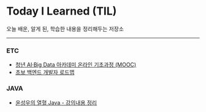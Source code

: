 # Today I Learned (TIL)

오늘 배운, 알게 된, 학습한 내용을 정리해두는 저장소

----------------------------------------------------------------------------------------------------------------------
### ETC
* [청년 AI·Big Data 아카데미 온라인 기초과정 (MOOC)](https://github.com/izzy1202/TIL/blob/main/postech/Computational%20Thinking/ct1.md)
* [초보 백엔드 개발자 로드맵]()

### JAVA
* [윤성우의 열혈 Java - 강의내용 정리](https://github.com/izzy1202/TIL/blob/main/Java/JavaYoon.md)
